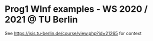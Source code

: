 # Prog1 WInf examples - WS 2020 / 2021 @ TU Berlin
See https://isis.tu-berlin.de/course/view.php?id=21265 for context
